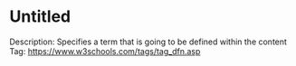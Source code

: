 # Untitled

Description: Specifies a term that is going to be defined within the content
Tag: https://www.w3schools.com/tags/tag_dfn.asp